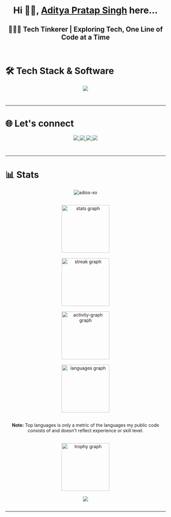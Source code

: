 <h1 align="center">Hi 🙋🏻, <a href="https://github.com/adios-xo/adios-xo" target="blank">Aditya Pratap Singh</a> here...</h1> 
<h2 align="center">👨🏻‍💻 Tech Tinkerer | Exploring Tech, One Line of Code at a Time</h2><br />



<div align="left">
  <h1>🛠 Tech Stack & Software</h1>
  <p align="center">
    <img src="https://skillicons.dev/icons?i=python,c,cpp,html,css,javascript,nodejs,npm,react,express,mongodb,tailwind,git,github,postman,ubuntu,vscode,linux"/>
  </p>
</div><br />

<hr>

<div align="left">
  <h1>🌐 Let's connect</h1>
  <p align="center">
    <a href="mailto:adityaontech@gmail.com">
      <img src="https://img.icons8.com/?size=100&id=6BBCqlzE4iKd&format=png&color=000000" />
    </a>
    <a href="https://www.linkedin.com/in/adios-xo" target="_blank">
      <img src="https://img.icons8.com/?size=100&id=xuvGCOXi8Wyg&format=png&color=000000" />
    </a>
    <a href="https://instagram.com/adios_xo_" target="_blank">
      <img src="https://img.icons8.com/?size=100&id=32323&format=png&color=000000" />
    </a>
    <a href="https://x.com/adios_xo" target="_blank">
      <img src="https://img.icons8.com/?size=100&id=ZNMifeqJbPRv&format=png&color=000000" />
    </a>
  </p>
</div><br />

<hr>

<h1>📊 Stats</h1>
<div align="center">
  <p> <img src="https://komarev.com/ghpvc/?username=adios-xo&label=Profile%20views&color=0e75b6&style=flat" alt="adios-xo" /></p><br />
  <img src="https://github-readme-stats.vercel.app/api?username=adios-xo&hide_title=false&hide_rank=false&show_icons=true&include_all_commits=true&count_private=true&disable_animations=false&theme=dracula&locale=en&hide_border=false" height="150" alt="stats graph"  /><br /><br />
  <img src="https://streak-stats.demolab.com?user=adios-xo&locale=en&mode=daily&theme=dracula&hide_border=false&border_radius=5" height="150" alt="streak graph"  /><br /><br />
  <img src="https://github-profile-summary-cards.vercel.app/api/cards/profile-details?username=adios-xo&theme=radical" height="150" alt="activity-graph graph"  /><br /><br />
  <img src="https://github-readme-stats.vercel.app/api/top-langs?username=adios-xo&locale=en&hide_title=false&layout=compact&card_width=320&langs_count=5&theme=dracula&hide_border=false" height="150" alt="languages graph"  /><br /><br />
  <p>
    <b>Note:</b> Top languages is only a metric of the languages my public code consists of and doesn't reflect experience or skill level.
  </p><br />
  <img src="https://github-profile-trophy.vercel.app?username=adios-xo&theme=tokyonight&no-frame=true&no-bg=true" height="150" alt="trophy graph"  /><br /><br />
 <img src="https://leetcard.jacoblin.cool/adios-xo?theme=nord&font=Cambay" />
</div><br />

<hr>
